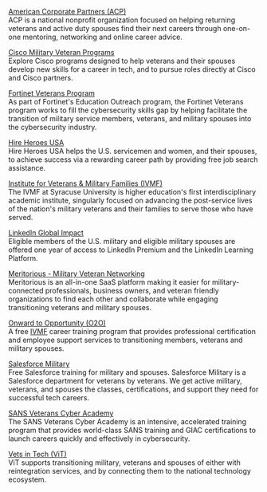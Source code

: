 <!--AMERICAN CORPORATE PARTNERS (ACP)-->
<a href="https://www.acp-usa.org/" target="_blank">American Corporate Partners (ACP)</a>
<br>
ACP is a national nonprofit organization focused on helping returning veterans and active duty spouses find their next careers through one-on-one mentoring, networking and online career advice.

<!--CISCO MILITARY VETERAN PROGRAMS-->
<a href="https://www.cisco.com/c/en/us/about/csr/impact/education/veterans-program.html" target="_blank">Cisco Military Veteran Programs</a>
<br>
Explore Cisco programs designed to help veterans and their spouses develop new skills for a career in tech, and to pursue roles directly at Cisco and Cisco partners.

<!--FORTINET VETERANS PROGRAM-->
<a href="https://www.fortinet.com/training/veterans-program" target="_blank">Fortinet Veterans Program</a>
<br>
As part of Fortinet's Education Outreach program, the Fortinet Veterans program works to fill the cybersecurity skills gap by helping facilitate the transition of military service members, veterans, and military spouses into the cybersecurity industry.

<!--HIRE HEROES USA-->
<a href="https://www.hireheroesusa.org/" target="_blank">Hire Heroes USA</a>
<br>
Hire Heroes USA helps the U.S. servicemen and women, and their spouses, to achieve success via a rewarding career path by providing free job search assistance.

<!--INSTITUTE FOR VETERANS & MILITARY FAMILIES (IVMF)-->
<a href="https://ivmf.syracuse.edu/" target="_blank">Institute for Veterans & Military Families (IVMF)</a>
<br>
The IVMF at Syracuse University is higher education's first interdisciplinary academic institute, singularly focused on advancing the post-service lives of the nation's military veterans and their families to serve those who have served.

<!--LINKEDIN GLOBAL IMPACT-->
<a href="https://socialimpact.linkedin.com/programs/veterans" target="_blank">LinkedIn Global Impact</a>
<br>
Eligible members of the U.S. military and eligible military spouses are offered one year of access to LinkedIn Premium and the LinkedIn Learning Platform.

<!--MERITORIOUS-->
<a href="https://meritorious.us/" target="_blank">Meritorious - Military Veteran Networking</a>
<br>
Meritorious is an all-in-one SaaS platform making it easier for military-connected professionals, business owners, and veteran friendly organizations to find each other and collaborate while engaging transitioning veterans and military spouses.

<!--ONWARD TO OPPORTUNITY (O2O)-->
<a href="https://ivmf.syracuse.edu/programs/career-training/" target="_blank">Onward to Opportunity (O2O)</a>
<br>
A free <a href="https://ivmf.syracuse.edu/" target="_blank">IVMF</a> career training program that provides professional certification and employee support services to transitioning members, veterans and military spouses.

<!--SALESFORCE MILITARY-->
<a href="https://veterans.my.site.com/s/" target="_blank">Salesforce Military</a>
<br>
Free Salesforce training for military and spouses. Salesforce Military is a Salesforce department for veterans by veterans. We get active military, veterans, and spouses the classes, certifications, and support they need for successful tech careers.

<!--SANS VETERANS CYBER ACADEMY-->
<a href="https://www.sans.org/cyber-academy/vetsuccess/" target="_blank">SANS Veterans Cyber Academy</a>
<br>
The SANS Veterans Cyber Academy is an intensive, accelerated training program that provides world-class SANS training and GIAC certifications to launch careers quickly and effectively in cybersecurity.

<!--VETS IN TECH (VIT)-->
<a href="https://vetsintech.co/" target="_blank">Vets in Tech (ViT)</a>
<br>
ViT supports transitioning military, veterans and spouses of either with reintegration services, and by connecting them to the national technology ecosystem.